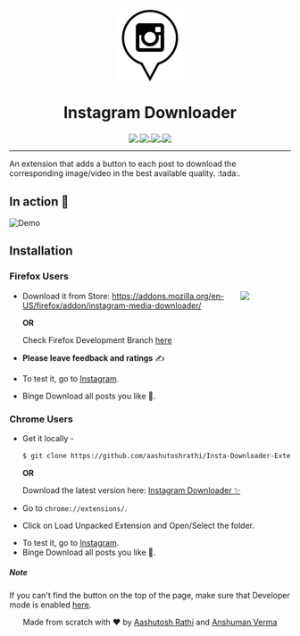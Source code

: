 <p align="center"><img src="img/icon-128x128.png" align="center" width="128"><p>

<h1 align="center"> Instagram Downloader </h1> 
<p align="center">
<a href="https://travis-ci.org/aashutoshrathi/Insta-Downloader-Extension">
    <img src="https://img.shields.io/travis/aashutoshrathi/Insta-Downloader-Extension/master.svg?style=for-the-badge" align="center">
</a>
<a href="https://addons.mozilla.org/en-US/firefox/addon/instagram-media-downloader/">
    <img src="https://img.shields.io/amo/d/instagram-media-downloader.svg?style=for-the-badge" align="center">
</a>
<a href="https://addons.mozilla.org/en-US/firefox/addon/instagram-media-downloader/">
    <img src="https://img.shields.io/amo/users/instagram-media-downloader.svg?style=for-the-badge" align="center">
</a>
<a href="/LICENSE">
    <img src="https://img.shields.io/github/license/aashutoshrathi/Insta-Downloader-Extension.svg?style=for-the-badge" align="center">
</a>
</p>
<hr>
An extension that adds a button to each post to download the corresponding image/video in the best available quality. :tada:.

## In action :movie_camera:

![Demo](https://media.giphy.com/media/3ohs4rvNk4punuQAta/giphy.gif)

## Installation

### Firefox Users

[<img src="https://upload.wikimedia.org/wikipedia/commons/thumb/6/67/Firefox_Logo%2C_2017.svg/2000px-Firefox_Logo%2C_2017.svg.png" align="right" width="90">](https://addons.mozilla.org/en-US/firefox/addon/instagram-media-downloader/)

- Download it from Store: https://addons.mozilla.org/en-US/firefox/addon/instagram-media-downloader/

  **OR**

  Check Firefox Development Branch [here](https://github.com/aashutoshrathi/Insta-Downloader-Extension/tree/firefox)

- **Please leave feedback and ratings** ✍️
- To test it, go to [Instagram](https://www.instagram.com).
- Binge Download all posts you like :rocket:.

### Chrome Users

- Get it locally -

  ```sh
  $ git clone https://github.com/aashutoshrathi/Insta-Downloader-Extension.git
  ```

  **OR**

  Download the latest version here: [Instagram Downloader ✨](https://github.com/aashutoshrathi/Insta-Downloader-Extension/archive/master.zip)

- Go to `chrome://extensions/`.
- Click on Load Unpacked Extension and Open/Select the folder.

* To test it, go to [Instagram](https://www.instagram.com).
* Binge Download all posts you like :rocket:.

##### Note

If you can't find the button on the top of the page, make sure that Developer mode is enabled [here](https://developer.chrome.com/extensions/faq#faq-dev-01).

<p align="center"> Made from scratch with ❤ by <a href="https://github.com/aashutoshrathi">Aashutosh Rathi</a> and <a href="https://github.com/anshumanv">Anshuman Verma</a> </p>
